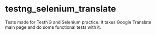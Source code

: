 # testng_selenium_translate

 Tests made for TestNG and Selenium practice.
 It takes Google Translate main page and do some functional tests with it.
 
